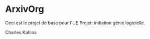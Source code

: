 # ArxivOrg

Ceci est le projet de base pour l'UE Projet: initiation génie logicielle.

Charles
Kahina
